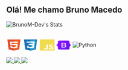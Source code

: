 ## Olá! Me chamo Bruno Macedo

![BrunoM-Dev's Stats](https://github-readme-stats.vercel.app/api?username=BrunoM-Dev&theme=blue-green&show_icons=true&hide_border=false&count_private=true)

      
<div style="display: inline_block"><br>
   <img align="center" alt="HTML" height="30" width="40" src="https://raw.githubusercontent.com/devicons/devicon/master/icons/html5/html5-original.svg">
   <img align="center" alt="CSS" height="30" width="40" src="https://raw.githubusercontent.com/devicons/devicon/master/icons/css3/css3-original.svg">
   <img align="center" alt="JS" height="30" width="40" src="https://raw.githubusercontent.com/devicons/devicon/master/icons/javascript/javascript-plain.svg">
   <img align="center" alt="BOOTSTRAP" height="30" width="40" src="https://github.com/devicons/devicon/blob/master/icons/bootstrap/bootstrap-original.svg">
   <img align="center" alt="Python" height="30" width="40" src="https://cdn.jsdelivr.net/gh/devicons/devicon/icons/python/python-original.svg">
</div>

<br> 

<div> 
  <a href="https://instagram.com/eo_buno"  target="_blank">
     <img src="https://img.shields.io/badge/-Instagram-%23E4405F?style=for-the-badge&logo=instagram&logoColor=white" target="_blank">
  </a>
   
  <a href="https://www.linkedin.com/in/bruno-macedo-dev/" target="_blank">
     <img src="https://img.shields.io/badge/-LinkedIn-%230077B5?style=for-the-badge&logo=linkedin&logoColor=white">
  </a> 
   
  <a href="mailto:devbrunomacedo@gmail.com"  target="_blank">
     <img src="https://img.shields.io/badge/-Gmail-%23333?style=for-the-badge&logo=gmail&logoColor=lightred">
  </a> 
</div>
